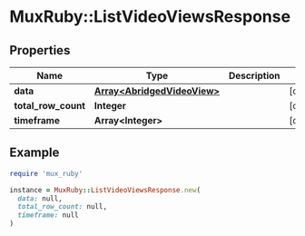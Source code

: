 # MuxRuby::ListVideoViewsResponse

## Properties

| Name | Type | Description | Notes |
| ---- | ---- | ----------- | ----- |
| **data** | [**Array&lt;AbridgedVideoView&gt;**](AbridgedVideoView.md) |  | [optional] |
| **total_row_count** | **Integer** |  | [optional] |
| **timeframe** | **Array&lt;Integer&gt;** |  | [optional] |

## Example

```ruby
require 'mux_ruby'

instance = MuxRuby::ListVideoViewsResponse.new(
  data: null,
  total_row_count: null,
  timeframe: null
)
```

